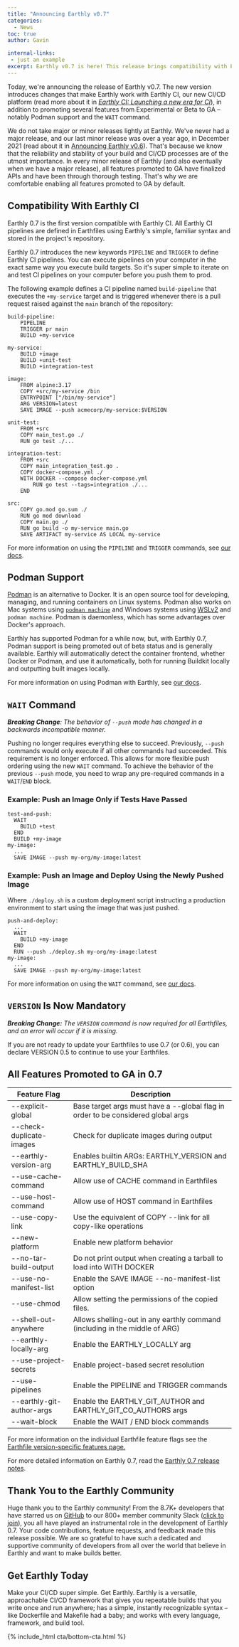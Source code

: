 ```yaml
---
title: "Announcing Earthly v0.7"
categories:
  - News
toc: true
author: Gavin

internal-links:
 - just an example
excerpt: Earthly v0.7 is here! This release brings compatibility with Earthly CI, promotes Podman support and the WAIT command to GA, and introduces mandatory use of the VERSION command. Learn more about these exciting updates and how they can simplify your CI/CD processes.
---
```


Today, we're announcing the release of Earthly v0.7. The new version introduces changes that make Earthly work with Earthly CI, our new CI/CD platform (read more about it in *[Earthly CI: Launching a new era for CI](/blog/launching-earthly-CI)*), in addition to promoting several features from Experimental or Beta to GA – notably Podman support and the `WAIT` command.

We do not take major or minor releases lightly at Earthly. We've never had a major release, and our last minor release was over a year ago, in December 2021 (read about it in [Announcing Earthly v0.6](https://earthly.dev/blog/earthly-v0-6/)). That's because we know that the reliability and stability of your build and CI/CD processes are of the utmost importance. In every minor release of Earthly (and also eventually when we have a major release), all features promoted to GA have finalized APIs and have been through thorough testing. That's why we are comfortable enabling all features promoted to GA by default.

## Compatibility With Earthly CI

Earthly 0.7 is the first version compatible with Earthly CI. All Earthly CI pipelines are defined in Earthfiles using Earthly's simple, familiar syntax and stored in the project's repository.

Earthly 0.7 introduces the new keywords `PIPELINE` and `TRIGGER` to define Earthly CI pipelines. You can execute pipelines on your computer in the exact same way you execute build targets. So it's super simple to iterate on and test CI pipelines on your computer before you push them to prod.

The following example defines a CI pipeline named `build-pipeline` that executes the `+my-service` target and is triggered whenever there is a pull request raised against the `main` branch of the repository:

~~~{.Dockerfile caption=""}
build-pipeline:
    PIPELINE
    TRIGGER pr main
    BUILD +my-service

my-service:
    BUILD +image
    BUILD +unit-test
    BUILD +integration-test

image:
    FROM alpine:3.17
    COPY +src/my-service /bin
    ENTRYPOINT ["/bin/my-service"]
    ARG VERSION=latest
    SAVE IMAGE --push acmecorp/my-service:$VERSION

unit-test:
    FROM +src
    COPY main_test.go ./
    RUN go test ./...

integration-test:
    FROM +src
    COPY main_integration_test.go .
    COPY docker-compose.yml ./
    WITH DOCKER --compose docker-compose.yml
        RUN go test --tags=integration ./...
    END

src:
    COPY go.mod go.sum ./
    RUN go mod download
    COPY main.go ./
    RUN go build -o my-service main.go
    SAVE ARTIFACT my-service AS LOCAL my-service
~~~

For more information on using the `PIPELINE` and `TRIGGER` commands, see [our docs](https://docs.earthly.dev/docs/earthfile#pipeline-beta).

## Podman Support

[Podman](https://podman.io/) is an alternative to Docker. It is an open source tool for developing, managing, and running containers on Linux systems. Podman also works on Mac systems using [`podman machine`](https://docs.podman.io/en/latest/markdown/podman-machine.1.html) and Windows systems using [WSLv2](https://learn.microsoft.com/en-us/windows/wsl/about#what-is-wsl-2) and `podman machine`. Podman is daemonless, which has some advantages over Docker's approach.

Earthly has supported Podman for a while now, but, with Earthly 0.7, Podman support is being promoted out of beta status and is generally available. Earthly will automatically detect the container frontend, whether Docker or Podman, and use it automatically, both for running Buildkit locally and outputting built images locally.

For more information on using Podman with Earthly, see [our docs](https://docs.earthly.dev/docs/guides/podman).

## `WAIT` Command

***Breaking Change**: The behavior of `--push` mode has changed in a backwards incompatible manner.*

Pushing no longer requires everything else to succeed. Previously, `--push` commands would only execute if all other commands had succeeded. This requirement is no longer enforced. This allows for more flexible push ordering using the new `WAIT` command. To achieve the behavior of the previous `--push` mode, you need to wrap any pre-required commands in a `WAIT`/`END` block.

### Example: Push an Image Only if Tests Have Passed

~~~{.Dockerfile caption=""}
test-and-push:
  WAIT
    BUILD +test
  END
  BUILD +my-image
my-image:
  ...
  SAVE IMAGE --push my-org/my-image:latest
~~~

### Example: Push an Image and Deploy Using the Newly Pushed Image

Where `./deploy.sh` is a custom deployment script instructing a production environment to start using the image that was just pushed.

~~~{.Dockerfile caption=""}
push-and-deploy:
  ...
  WAIT
    BUILD +my-image
  END
  RUN --push ./deploy.sh my-org/my-image:latest
my-image:
  ...
  SAVE IMAGE --push my-org/my-image:latest
~~~

For more information on using the `WAIT` command, see [our docs](https://docs.earthly.dev/docs/earthfile#wait).

## `VERSION` Is Now Mandatory

***Breaking Change:** The `VERSION` command is now required for all Earthfiles, and an error will occur if it is missing.*

If you are not ready to update your Earthfiles to use 0.7 (or 0.6), you can declare VERSION 0.5 to continue to use your Earthfiles.

## All Features Promoted to GA in 0.7

|Feature Flag    |Description|
|-|-|
|--explicit-global |    Base target args must have a --global flag in order to be considered global args|
|--check-duplicate-images    | Check for duplicate images during output|
|--earthly-version-arg    | Enables builtin ARGs: EARTHLY_VERSION and EARTHLY_BUILD_SHA|
|--use-cache-command    | Allow use of CACHE command in Earthfiles|
|--use-host-command    | Allow use of HOST command in Earthfiles|
|--use-copy-link    | Use the equivalent of COPY --link for all copy-like operations|
|--new-platform    | Enable new platform behavior|
|--no-tar-build-output    | Do not print output when creating a tarball to load into WITH DOCKER|
|--use-no-manifest-list    | Enable the SAVE IMAGE --no-manifest-list option|
|--use-chmod    | Allow setting the permissions of the copied files.|
|--shell-out-anywhere    | Allows shelling-out in any earthly command (including in the middle of ARG)|
|--earthly-locally-arg    | Enable the EARTHLY_LOCALLY arg|
|--use-project-secrets    | Enable project-based secret resolution|
|--use-pipelines |    Enable the PIPELINE and TRIGGER commands|
|--earthly-git-author-args    | Enable the EARTHLY_GIT_AUTHOR and EARTHLY_GIT_CO_AUTHORS args|
|--wait-block    |Enable the WAIT / END block commands|

For more information on the individual Earthfile feature flags see the [Earthfile version-specific features page.](https://docs.earthly.dev/docs/earthfile/features)

For more detailed information on Earthly 0.7, read the [Earthly 0.7 release notes](https://github.com/earthly/earthly/releases/tag/v0.7.0).

## Thank You to the Earthly Community

Huge thank you to the Earthly community! From the 8.7K+ developers that have starred us on [GitHub](https://github.com/earthly/earthly) to our 800+ member community Slack ([click to join](https://earthly.dev/slack)), you all have played an instrumental role in the development of Earthly 0.7. Your code contributions, feature requests, and feedback made this release possible. We are so grateful to have such a dedicated and supportive community of developers from all over the world that believe in Earthly and want to make builds better.

## Get Earthly Today

Make your CI/CD super simple. Get Earthly. Earthly is a versatile, approachable CI/CD framework that gives you repeatable builds that you write once and run anywhere; has a simple, instantly recognizable syntax – like Dockerfile and Makefile had a baby; and works with every language, framework, and build tool.

{% include_html cta/bottom-cta.html %}
